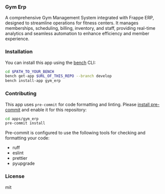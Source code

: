 ### Gym Erp

A comprehensive Gym Management System integrated with Frappe ERP, designed to streamline operations for fitness centers. It manages memberships, scheduling, billing, inventory, and staff, providing real-time analytics and seamless automation to enhance efficiency and member experience.

### Installation

You can install this app using the [bench](https://github.com/frappe/bench) CLI:

```bash
cd $PATH_TO_YOUR_BENCH
bench get-app $URL_OF_THIS_REPO --branch develop
bench install-app gym_erp
```

### Contributing

This app uses `pre-commit` for code formatting and linting. Please [install pre-commit](https://pre-commit.com/#installation) and enable it for this repository:

```bash
cd apps/gym_erp
pre-commit install
```

Pre-commit is configured to use the following tools for checking and formatting your code:

- ruff
- eslint
- prettier
- pyupgrade

### License

mit

